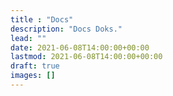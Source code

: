 ```yaml
---
title : "Docs"
description: "Docs Doks."
lead: ""
date: 2021-06-08T14:00:00+00:00
lastmod: 2021-06-08T14:00:00+00:00
draft: true
images: []
---
```

